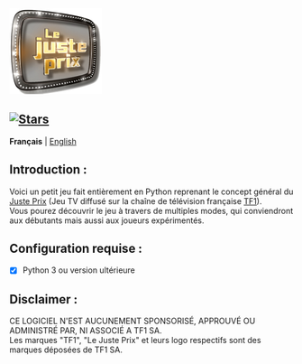 <img src="Logo_Le_Juste_Prix.png" width="164" height="152"/>

[![Stars](https://img.shields.io/github/stars/AurelienAudero/Intel-i5-7400-Hackintosh-EFI?label=Stars)](https://github.com/AurelienAudero/Intel-i5-7400-Hackintosh-EFI/stargazers)
-----

**Français** | [English](README_EN.md)

## Introduction :
Voici un petit jeu fait entièrement en Python reprenant le concept général du [Juste Prix](https://fr.wikipedia.org/wiki/Le_Juste_Prix) (Jeu TV diffusé sur la chaîne de télévision française [TF1](https://groupe-tf1.fr/)).  
Vous pourez découvrir le jeu à travers de multiples modes, qui conviendront aux débutants mais aussi aux joueurs expérimentés.

## Configuration requise :
- [x] Python 3 ou version ultérieure

## Disclaimer :
CE LOGICIEL N'EST AUCUNEMENT SPONSORISÉ, APPROUVÉ OU ADMINISTRÉ PAR, NI ASSOCIÉ A TF1 SA.  
Les marques "TF1", "Le Juste Prix" et leurs logo respectifs sont des marques déposées de TF1 SA.
